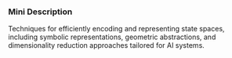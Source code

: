 ### Mini Description

Techniques for efficiently encoding and representing state spaces, including symbolic representations, geometric abstractions, and dimensionality reduction approaches tailored for AI systems.
